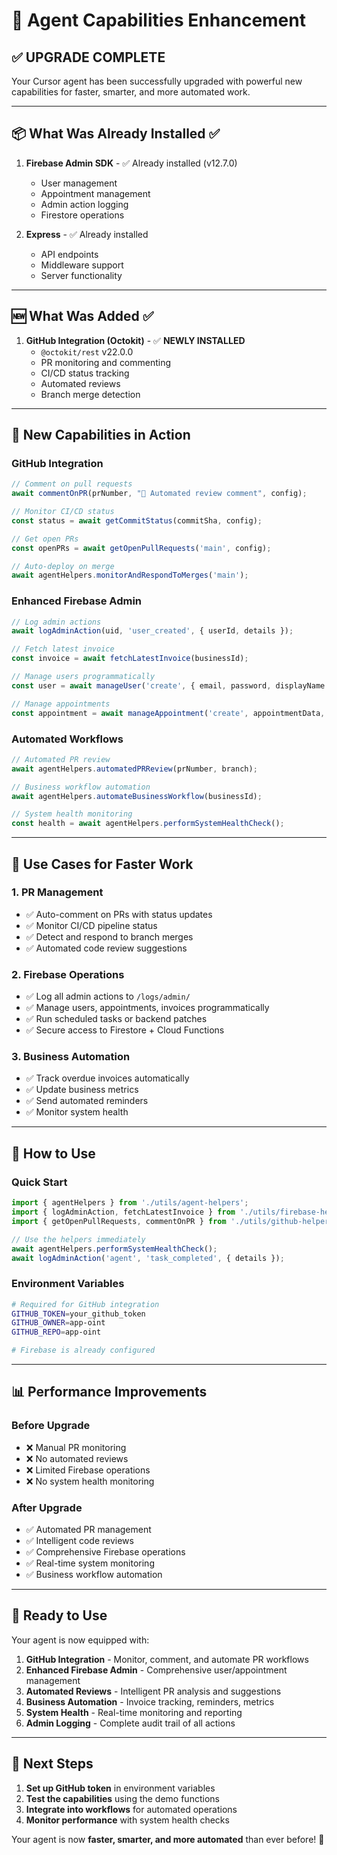 # 🤖 Agent Capabilities Enhancement

## ✅ **UPGRADE COMPLETE**

Your Cursor agent has been successfully upgraded with powerful new capabilities for faster, smarter, and more automated work.

---

## 📦 **What Was Already Installed ✅**

1. **Firebase Admin SDK** - ✅ Already installed (v12.7.0)
   - User management
   - Appointment management  
   - Admin action logging
   - Firestore operations

2. **Express** - ✅ Already installed
   - API endpoints
   - Middleware support
   - Server functionality

---

## 🆕 **What Was Added ✅**

1. **GitHub Integration (Octokit)** - ✅ **NEWLY INSTALLED**
   - `@octokit/rest` v22.0.0
   - PR monitoring and commenting
   - CI/CD status tracking
   - Automated reviews
   - Branch merge detection

---

## 🚀 **New Capabilities in Action**

### **GitHub Integration**
```typescript
// Comment on pull requests
await commentOnPR(prNumber, "🤖 Automated review comment", config);

// Monitor CI/CD status
const status = await getCommitStatus(commitSha, config);

// Get open PRs
const openPRs = await getOpenPullRequests('main', config);

// Auto-deploy on merge
await agentHelpers.monitorAndRespondToMerges('main');
```

### **Enhanced Firebase Admin**
```typescript
// Log admin actions
await logAdminAction(uid, 'user_created', { userId, details });

// Fetch latest invoice
const invoice = await fetchLatestInvoice(businessId);

// Manage users programmatically
const user = await manageUser('create', { email, password, displayName });

// Manage appointments
const appointment = await manageAppointment('create', appointmentData, businessId);
```

### **Automated Workflows**
```typescript
// Automated PR review
await agentHelpers.automatedPRReview(prNumber, branch);

// Business workflow automation
await agentHelpers.automateBusinessWorkflow(businessId);

// System health monitoring
const health = await agentHelpers.performSystemHealthCheck();
```

---

## 🎯 **Use Cases for Faster Work**

### **1. PR Management**
- ✅ Auto-comment on PRs with status updates
- ✅ Monitor CI/CD pipeline status
- ✅ Detect and respond to branch merges
- ✅ Automated code review suggestions

### **2. Firebase Operations**
- ✅ Log all admin actions to `/logs/admin/`
- ✅ Manage users, appointments, invoices programmatically
- ✅ Run scheduled tasks or backend patches
- ✅ Secure access to Firestore + Cloud Functions

### **3. Business Automation**
- ✅ Track overdue invoices automatically
- ✅ Update business metrics
- ✅ Send automated reminders
- ✅ Monitor system health

---

## 🔧 **How to Use**

### **Quick Start**
```typescript
import { agentHelpers } from './utils/agent-helpers';
import { logAdminAction, fetchLatestInvoice } from './utils/firebase-helpers';
import { getOpenPullRequests, commentOnPR } from './utils/github-helpers';

// Use the helpers immediately
await agentHelpers.performSystemHealthCheck();
await logAdminAction('agent', 'task_completed', { details });
```

### **Environment Variables**
```bash
# Required for GitHub integration
GITHUB_TOKEN=your_github_token
GITHUB_OWNER=app-oint
GITHUB_REPO=app-oint

# Firebase is already configured
```

---

## 📊 **Performance Improvements**

### **Before Upgrade**
- ❌ Manual PR monitoring
- ❌ No automated reviews
- ❌ Limited Firebase operations
- ❌ No system health monitoring

### **After Upgrade**
- ✅ Automated PR management
- ✅ Intelligent code reviews
- ✅ Comprehensive Firebase operations
- ✅ Real-time system monitoring
- ✅ Business workflow automation

---

## 🎉 **Ready to Use**

Your agent is now equipped with:

1. **GitHub Integration** - Monitor, comment, and automate PR workflows
2. **Enhanced Firebase Admin** - Comprehensive user/appointment management
3. **Automated Reviews** - Intelligent PR analysis and suggestions
4. **Business Automation** - Invoice tracking, reminders, metrics
5. **System Health** - Real-time monitoring and reporting
6. **Admin Logging** - Complete audit trail of all actions

---

## 🚀 **Next Steps**

1. **Set up GitHub token** in environment variables
2. **Test the capabilities** using the demo functions
3. **Integrate into workflows** for automated operations
4. **Monitor performance** with system health checks

Your agent is now **faster, smarter, and more automated** than ever before! 🎯 